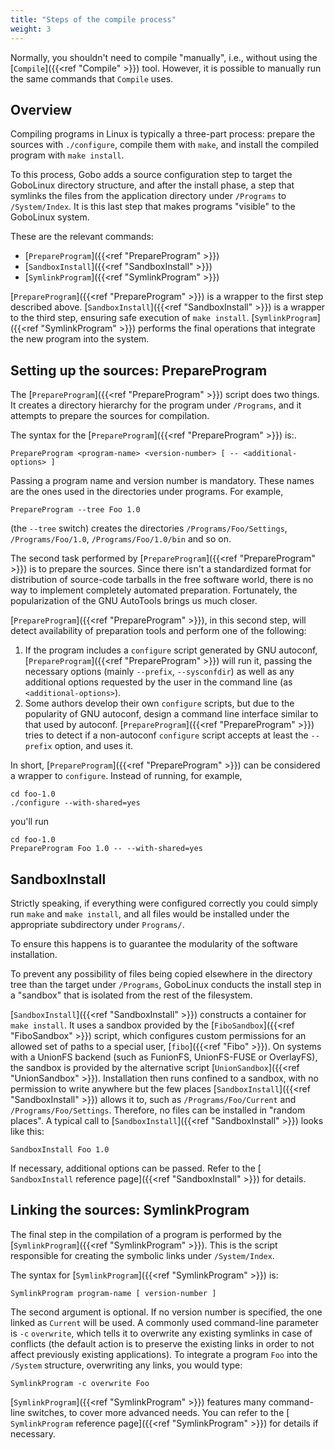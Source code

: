 ```yaml
---
title: "Steps of the compile process"
weight: 3
---
```


Normally, you shouldn't need to compile "manually", i.e., without using the
[`Compile`]({{<ref "Compile" >}}) tool. However, it is possible to manually run
the same commands that `Compile` uses.

## Overview

Compiling programs in Linux is typically a three-part process: prepare the
sources with `./configure`, compile them with `make`, and install the compiled
program with `make install`.

To this process, Gobo adds a source configuration step to target the GoboLinux
directory structure, and after the install phase, a step that symlinks the files
from the application directory under `/Programs` to `/System/Index`. It is this
last step that makes programs "visible" to the GoboLinux system.

These are the relevant commands:

-   [`PrepareProgram`]({{<ref "PrepareProgram" >}})
-   [`SandboxInstall`]({{<ref "SandboxInstall" >}})
-   [`SymlinkProgram`]({{<ref "SymlinkProgram" >}})

[`PrepareProgram`]({{<ref "PrepareProgram" >}}) is a wrapper to the first step
described above. [`SandboxInstall`]({{<ref "SandboxInstall" >}}) is a wrapper to
the third step, ensuring safe execution of `make install`.
[`SymlinkProgram`]({{<ref "SymlinkProgram" >}}) performs the final operations
that integrate the new program into the system.

## Setting up the sources: PrepareProgram

The [`PrepareProgram`]({{<ref "PrepareProgram" >}}) script does two things. It
creates a directory hierarchy for the program under `/Programs`, and it attempts
to prepare the sources for compilation.

The syntax for the [`PrepareProgram`]({{<ref "PrepareProgram" >}}) is:.

```fish
PrepareProgram <program-name> <version-number> [ -- <additional-options> ]
```

Passing a program name and version number is mandatory. These names are the ones
used in the directories under programs. For example,

```fish
PrepareProgram --tree Foo 1.0
```

(the `--tree` switch) creates the directories `/Programs/Foo/Settings`,
`/Programs/Foo/1.0`, `/Programs/Foo/1.0/bin` and so on.

The second task performed by [`PrepareProgram`]({{<ref "PrepareProgram" >}}) is
to prepare the sources. Since there isn't a standardized format for distribution
of source-code tarballs in the free software world, there is no way to implement
completely automated preparation. Fortunately, the popularization of the GNU
AutoTools brings us much closer.

[`PrepareProgram`]({{<ref "PrepareProgram" >}}), in this second step, will
detect availability of preparation tools and perform one of the following:

1.  If the program includes a `configure` script generated by GNU autoconf,
    [`PrepareProgram`]({{<ref "PrepareProgram" >}}) will run it, passing the
    necessary options (mainly `--prefix`, `--sysconfdir`) as well as any
    additional options requested by the user in the command line (as
    `<additional-options>`).
2.  Some authors develop their own `configure` scripts, but due to the
    popularity of GNU autoconf, design a command line interface similar to that
    used by autoconf. [`PrepareProgram`]({{<ref "PrepareProgram" >}}) tries to
    detect if a non-autoconf `configure` script accepts at least the `--prefix`
    option, and uses it.

In short, [`PrepareProgram`]({{<ref "PrepareProgram" >}}) can be considered a
wrapper to `configure`. Instead of running, for example,

```fish
cd foo-1.0
./configure --with-shared=yes
```

you'll run

```fish
cd foo-1.0
PrepareProgram Foo 1.0 -- --with-shared=yes
```

## SandboxInstall

Strictly speaking, if everything were configured correctly you could simply run
`make` and `make install`, and all files would be installed under the
appropriate subdirectory under `Programs/`.

To ensure this happens is to guarantee the modularity of the software
installation.

To prevent any possibility of files being copied elsewhere in the directory tree
than the target under `/Programs`, GoboLinux conducts the install step in a
"sandbox" that is isolated from the rest of the filesystem.

[`SandboxInstall`]({{<ref "SandboxInstall" >}}) constructs a container for
`make install`. It uses a sandbox provided by the
[`FiboSandbox`]({{<ref "FiboSandbox" >}}) script, which configures custom
permissions for an allowed set of paths to a special user,
[`fibo`]({{<ref "Fibo" >}}). On systems with a UnionFS backend (such as
FunionFS, UnionFS-FUSE or OverlayFS), the sandbox is provided by the alternative
script [`UnionSandbox`]({{<ref "UnionSandbox" >}}). Installation then runs
confined to a sandbox, with no permission to write anywhere but the few places
[`SandboxInstall`]({{<ref "SandboxInstall" >}}) allows it to, such as
`/Programs/Foo/Current` and `/Programs/Foo/Settings`. Therefore, no files can be
installed in "random places". A typical call to
[`SandboxInstall`]({{<ref "SandboxInstall" >}}) looks like this:

```fish
SandboxInstall Foo 1.0
```

If necessary, additional options can be passed. Refer to the [ `SandboxInstall`
reference page]({{<ref "SandboxInstall" >}}) for details.

## Linking the sources: SymlinkProgram

The final step in the compilation of a program is performed by the
[`SymlinkProgram`]({{<ref "SymlinkProgram" >}}). This is the script responsible
for creating the symbolic links under `/System/Index`.

The syntax for [`SymlinkProgram`]({{<ref "SymlinkProgram" >}}) is:

```fish
SymlinkProgram program-name [ version-number ]
```

The second argument is optional. If no version number is specified, the one
linked as `Current` will be used. A commonly used command-line parameter is `-c`
`overwrite`, which tells it to overwrite any existing symlinks in case of
conflicts (the default action is to preserve the existing links in order to not
affect previously existing applications). To integrate a program `Foo` into the
`/System` structure, overwriting any links, you would type:

```fish
SymlinkProgram -c overwrite Foo
```

[`SymlinkProgram`]({{<ref "SymlinkProgram" >}}) features many command-line
switches, to cover more advanced needs. You can refer to the [ `SymlinkProgram`
reference page]({{<ref "SymlinkProgram" >}}) for details if necessary.
